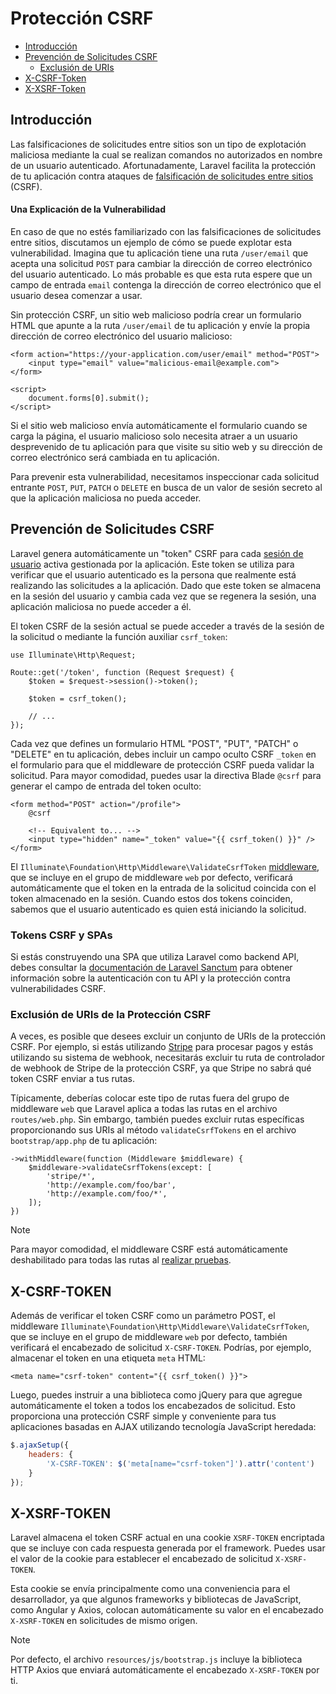 # Protección CSRF

- [Introducción](#csrf-introduction)
- [Prevención de Solicitudes CSRF](#preventing-csrf-requests)
    - [Exclusión de URIs](#csrf-excluding-uris)
- [X-CSRF-Token](#csrf-x-csrf-token)
- [X-XSRF-Token](#csrf-x-xsrf-token)

<a name="csrf-introduction"></a>
## Introducción

Las falsificaciones de solicitudes entre sitios son un tipo de explotación maliciosa mediante la cual se realizan comandos no autorizados en nombre de un usuario autenticado. Afortunadamente, Laravel facilita la protección de tu aplicación contra ataques de [falsificación de solicitudes entre sitios](https://en.wikipedia.org/wiki/Cross-site_request_forgery) (CSRF).

<a name="csrf-explanation"></a>
#### Una Explicación de la Vulnerabilidad

En caso de que no estés familiarizado con las falsificaciones de solicitudes entre sitios, discutamos un ejemplo de cómo se puede explotar esta vulnerabilidad. Imagina que tu aplicación tiene una ruta `/user/email` que acepta una solicitud `POST` para cambiar la dirección de correo electrónico del usuario autenticado. Lo más probable es que esta ruta espere que un campo de entrada `email` contenga la dirección de correo electrónico que el usuario desea comenzar a usar.

Sin protección CSRF, un sitio web malicioso podría crear un formulario HTML que apunte a la ruta `/user/email` de tu aplicación y envíe la propia dirección de correo electrónico del usuario malicioso:

```blade
<form action="https://your-application.com/user/email" method="POST">
    <input type="email" value="malicious-email@example.com">
</form>

<script>
    document.forms[0].submit();
</script>
```

Si el sitio web malicioso envía automáticamente el formulario cuando se carga la página, el usuario malicioso solo necesita atraer a un usuario desprevenido de tu aplicación para que visite su sitio web y su dirección de correo electrónico será cambiada en tu aplicación.

Para prevenir esta vulnerabilidad, necesitamos inspeccionar cada solicitud entrante `POST`, `PUT`, `PATCH` o `DELETE` en busca de un valor de sesión secreto al que la aplicación maliciosa no pueda acceder.

<a name="preventing-csrf-requests"></a>
## Prevención de Solicitudes CSRF

Laravel genera automáticamente un "token" CSRF para cada [sesión de usuario](/docs/{{version}}/session) activa gestionada por la aplicación. Este token se utiliza para verificar que el usuario autenticado es la persona que realmente está realizando las solicitudes a la aplicación. Dado que este token se almacena en la sesión del usuario y cambia cada vez que se regenera la sesión, una aplicación maliciosa no puede acceder a él.

El token CSRF de la sesión actual se puede acceder a través de la sesión de la solicitud o mediante la función auxiliar `csrf_token`:

    use Illuminate\Http\Request;

    Route::get('/token', function (Request $request) {
        $token = $request->session()->token();

        $token = csrf_token();

        // ...
    });

Cada vez que defines un formulario HTML "POST", "PUT", "PATCH" o "DELETE" en tu aplicación, debes incluir un campo oculto CSRF `_token` en el formulario para que el middleware de protección CSRF pueda validar la solicitud. Para mayor comodidad, puedes usar la directiva Blade `@csrf` para generar el campo de entrada del token oculto:

```blade
<form method="POST" action="/profile">
    @csrf

    <!-- Equivalent to... -->
    <input type="hidden" name="_token" value="{{ csrf_token() }}" />
</form>
```

El `Illuminate\Foundation\Http\Middleware\ValidateCsrfToken` [middleware](/docs/{{version}}/middleware), que se incluye en el grupo de middleware `web` por defecto, verificará automáticamente que el token en la entrada de la solicitud coincida con el token almacenado en la sesión. Cuando estos dos tokens coinciden, sabemos que el usuario autenticado es quien está iniciando la solicitud.

<a name="csrf-tokens-and-spas"></a>
### Tokens CSRF y SPAs

Si estás construyendo una SPA que utiliza Laravel como backend API, debes consultar la [documentación de Laravel Sanctum](/docs/{{version}}/sanctum) para obtener información sobre la autenticación con tu API y la protección contra vulnerabilidades CSRF.

<a name="csrf-excluding-uris"></a>
### Exclusión de URIs de la Protección CSRF

A veces, es posible que desees excluir un conjunto de URIs de la protección CSRF. Por ejemplo, si estás utilizando [Stripe](https://stripe.com) para procesar pagos y estás utilizando su sistema de webhook, necesitarás excluir tu ruta de controlador de webhook de Stripe de la protección CSRF, ya que Stripe no sabrá qué token CSRF enviar a tus rutas.

Típicamente, deberías colocar este tipo de rutas fuera del grupo de middleware `web` que Laravel aplica a todas las rutas en el archivo `routes/web.php`. Sin embargo, también puedes excluir rutas específicas proporcionando sus URIs al método `validateCsrfTokens` en el archivo `bootstrap/app.php` de tu aplicación:

    ->withMiddleware(function (Middleware $middleware) {
        $middleware->validateCsrfTokens(except: [
            'stripe/*',
            'http://example.com/foo/bar',
            'http://example.com/foo/*',
        ]);
    })

> [!NOTE]  
> Para mayor comodidad, el middleware CSRF está automáticamente deshabilitado para todas las rutas al [realizar pruebas](/docs/{{version}}/testing).

<a name="csrf-x-csrf-token"></a>
## X-CSRF-TOKEN

Además de verificar el token CSRF como un parámetro POST, el middleware `Illuminate\Foundation\Http\Middleware\ValidateCsrfToken`, que se incluye en el grupo de middleware `web` por defecto, también verificará el encabezado de solicitud `X-CSRF-TOKEN`. Podrías, por ejemplo, almacenar el token en una etiqueta `meta` HTML:

```blade
<meta name="csrf-token" content="{{ csrf_token() }}">
```

Luego, puedes instruir a una biblioteca como jQuery para que agregue automáticamente el token a todos los encabezados de solicitud. Esto proporciona una protección CSRF simple y conveniente para tus aplicaciones basadas en AJAX utilizando tecnología JavaScript heredada:

```js
$.ajaxSetup({
    headers: {
        'X-CSRF-TOKEN': $('meta[name="csrf-token"]').attr('content')
    }
});
```

<a name="csrf-x-xsrf-token"></a>
## X-XSRF-TOKEN

Laravel almacena el token CSRF actual en una cookie `XSRF-TOKEN` encriptada que se incluye con cada respuesta generada por el framework. Puedes usar el valor de la cookie para establecer el encabezado de solicitud `X-XSRF-TOKEN`.

Esta cookie se envía principalmente como una conveniencia para el desarrollador, ya que algunos frameworks y bibliotecas de JavaScript, como Angular y Axios, colocan automáticamente su valor en el encabezado `X-XSRF-TOKEN` en solicitudes de mismo origen.

> [!NOTE]  
> Por defecto, el archivo `resources/js/bootstrap.js` incluye la biblioteca HTTP Axios que enviará automáticamente el encabezado `X-XSRF-TOKEN` por ti.
